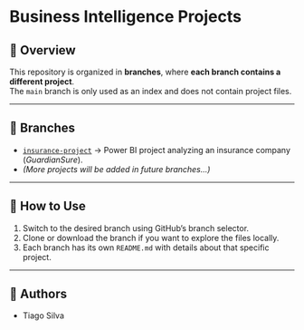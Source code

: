 # Business Intelligence Projects

## 📌 Overview
This repository is organized in **branches**, where **each branch contains a different project**.  
The `main` branch is only used as an index and does not contain project files.

---

## 🌱 Branches
- [`insurance-project`](../../tree/insurance-project) → Power BI project analyzing an insurance company (*GuardianSure*).  
- *(More projects will be added in future branches...)*  

---

## 🚀 How to Use
1. Switch to the desired branch using GitHub’s branch selector.  
2. Clone or download the branch if you want to explore the files locally.  
3. Each branch has its own `README.md` with details about that specific project.  

---

## 👥 Authors
- Tiago Silva  

